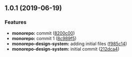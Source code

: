 <a name="1.0.1"></a>
## 1.0.1 (2019-06-19)


### Features

* **monorepo:** commit ([8200c00](https://github.com/MansoorBashaBellary/monorepo/commit/8200c00))
* **monorepo:** commit 1 ([8c989f5](https://github.com/MansoorBashaBellary/monorepo/commit/8c989f5))
* **monorepo-design-system:** adding initial files ([f985c14](https://github.com/MansoorBashaBellary/monorepo/commit/f985c14))
* **monorepo-design-system:** initial commit ([212dca4](https://github.com/MansoorBashaBellary/monorepo/commit/212dca4))



